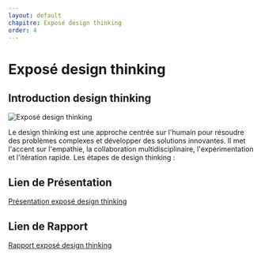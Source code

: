 ```yaml
---
layout: default
chapitre: Exposé design thinking
order: 4
---
```


# Exposé design thinking       
<!-- new slide -->
## Introduction design thinking
![Exposé design thinking](/gestion-projet/4.Exposé-design-thinking/images/exposé-design-thinking.png)

<!-- note -->
Le design thinking est une approche centrée sur l'humain pour résoudre des problèmes complexes et développer des solutions innovantes. Il met l'accent sur l'empathie, la collaboration multidisciplinaire, l'expérimentation et l'itération rapide.
Les étapes de design thinking : 

## Lien de Présentation
[Présentation exposé design thinking](/gestion-projet/4.Exposé-design-thinking/présentation.html)

## Lien de Rapport
[Rapport exposé design thinking](/gestion-projet/4.Exposé-design-thinking/rapport.html)  
<!-- new slide -->

